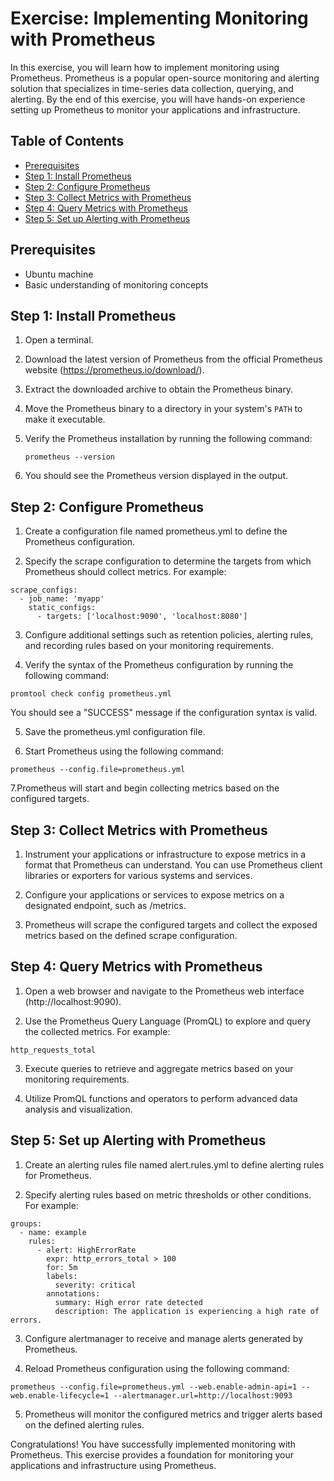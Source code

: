 # Exercise: Implementing Monitoring with Prometheus

In this exercise, you will learn how to implement monitoring using Prometheus. Prometheus is a popular open-source monitoring and alerting solution that specializes in time-series data collection, querying, and alerting. By the end of this exercise, you will have hands-on experience setting up Prometheus to monitor your applications and infrastructure.

## Table of Contents

- [Prerequisites](#prerequisites)
- [Step 1: Install Prometheus](#step-1-install-prometheus)
- [Step 2: Configure Prometheus](#step-2-configure-prometheus)
- [Step 3: Collect Metrics with Prometheus](#step-3-collect-metrics-with-prometheus)
- [Step 4: Query Metrics with Prometheus](#step-4-query-metrics-with-prometheus)
- [Step 5: Set up Alerting with Prometheus](#step-5-set-up-alerting-with-prometheus)

## Prerequisites

- Ubuntu machine
- Basic understanding of monitoring concepts

## Step 1: Install Prometheus

1. Open a terminal.

2. Download the latest version of Prometheus from the official Prometheus website (https://prometheus.io/download/).

3. Extract the downloaded archive to obtain the Prometheus binary.

4. Move the Prometheus binary to a directory in your system's `PATH` to make it executable.

5. Verify the Prometheus installation by running the following command:
   ```
   prometheus --version
   ```
6. You should see the Prometheus version displayed in the output.

## Step 2: Configure Prometheus
1. Create a configuration file named prometheus.yml to define the Prometheus configuration.

2. Specify the scrape configuration to determine the targets from which Prometheus should collect metrics. For example:
  ```
  scrape_configs:
    - job_name: 'myapp'
      static_configs:
        - targets: ['localhost:9090', 'localhost:8080']
  ```

3. Configure additional settings such as retention policies, alerting rules, and recording rules based on your monitoring requirements.

4. Verify the syntax of the Prometheus configuration by running the following command:
  ```
  promtool check config prometheus.yml
  ```
You should see a "SUCCESS" message if the configuration syntax is valid.

5. Save the prometheus.yml configuration file.

6. Start Prometheus using the following command:
  ```
  prometheus --config.file=prometheus.yml
  ```
7.Prometheus will start and begin collecting metrics based on the configured targets.

## Step 3: Collect Metrics with Prometheus
1. Instrument your applications or infrastructure to expose metrics in a format that Prometheus can understand. You can use Prometheus client libraries or exporters for various systems and services.

2. Configure your applications or services to expose metrics on a designated endpoint, such as /metrics.

3. Prometheus will scrape the configured targets and collect the exposed metrics based on the defined scrape configuration.

## Step 4: Query Metrics with Prometheus
1. Open a web browser and navigate to the Prometheus web interface (http://localhost:9090).

2. Use the Prometheus Query Language (PromQL) to explore and query the collected metrics. For example:
  ```
  http_requests_total
  ```
3. Execute queries to retrieve and aggregate metrics based on your monitoring requirements.

4. Utilize PromQL functions and operators to perform advanced data analysis and visualization.

## Step 5: Set up Alerting with Prometheus
1. Create an alerting rules file named alert.rules.yml to define alerting rules for Prometheus.

2. Specify alerting rules based on metric thresholds or other conditions. For example:
  ```
  groups:
    - name: example
      rules:
        - alert: HighErrorRate
          expr: http_errors_total > 100
          for: 5m
          labels:
            severity: critical
          annotations:
            summary: High error rate detected
            description: The application is experiencing a high rate of errors.
  ```
3. Configure alertmanager to receive and manage alerts generated by Prometheus.

4. Reload Prometheus configuration using the following command:
  ```
  prometheus --config.file=prometheus.yml --web.enable-admin-api=1 --web.enable-lifecycle=1 --alertmanager.url=http://localhost:9093
  ```
5. Prometheus will monitor the configured metrics and trigger alerts based on the defined alerting rules.

Congratulations! You have successfully implemented monitoring with Prometheus. This exercise provides a foundation for monitoring your applications and infrastructure using Prometheus.
